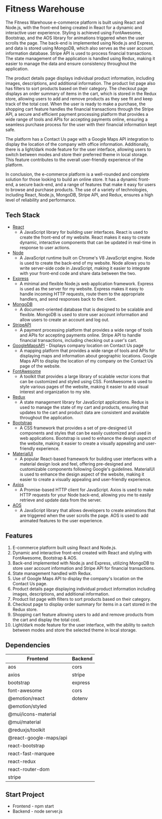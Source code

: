 # Fitness Warehouse

The Fitness Warehouse e-commerce platform is built using React and Node.js, with the front-end being created in React for a dynamic and interactive user experience. Styling is achieved using FontAwesome, Bootstrap, and the AOS library for animations triggered when the user scrolls the page. The back-end is implemented using Node.js and Express, and data is stored using MongoDB, which also serves as the user account information database. Stripe API is used to process financial transactions. The state management of the application is handled using Redux, making it easier to manage the data and ensure consistency throughout the application.

The product details page displays individual product information, including images, descriptions, and additional information. The product list page also has filters to sort products based on their category. The checkout page displays an order summary of items in the cart, which is stored in the Redux store, allowing users to add and remove products as they see fit and keep track of the total cost. When the user is ready to make a purchase, the shopping cart feature handles the financial transactions through the Stripe API, a secure and efficient payment processing platform that provides a wide range of tools and APIs for accepting payments online, ensuring a seamless purchase process for the user with their financial information kept safe.

The platform has a Contact Us page with a Google Maps API integration to display the location of the company with office information. Additionally, there is a light/dark mode feature for the user interface, allowing users to switch between modes and store their preferred theme in local storage. This feature contributes to the overall user-friendly experience of the platform.

In conclusion, the e-commerce platform is a well-rounded and complete solution for those looking to build an online store. It has a dynamic front-end, a secure back-end, and a range of features that make it easy for users to browse and purchase products. The use of a variety of technologies, including React, Node.js, MongoDB, Stripe API, and Redux, ensures a high level of reliability and performance.


## Tech Stack

* [React](https://reactjs.org/) 
    * A JavaScript library for building user interfaces. React is used to create the front-end of my website. React makes it easy to 
        create dynamic, interactive components that can be updated in real-time in response to user actions.
* [Node](https://nodejs.org/)
    * A JavaScript runtime built on Chrome's V8 JavaScript engine. Node is used to create the back-end of my website. Node allows you to
        write server-side code in JavaScript, making it easier to integrate with your front-end code and share data between the two.
* [Express](https://expressjs.com/)
    * A minimal and flexible Node.js web application framework. Express is used as the server for my website. Express makes it easy to
        handle incoming HTTP requests, route them to the appropriate handlers, and send responses back to the client.
* [MongoDB](https://www.mongodb.com/)
    * A document-oriented database that is designed to be scalable and flexible. MongoDB is used to store user account information and allow
        users to create an account and log out.
* [StripeAPI](https://stripe.com/)
    * A payment processing platform that provides a wide range of tools and APIs for accepting payments online. Stripe API to handle
        financial transactions, including checking out a user's cart.
* [GoogleMapsAPI](https://developers.google.com/maps) - Displays company location on Contact Us page
    * A mapping platform that provides a wide range of tools and APIs for displaying maps and information about geographic locations. Google
        Maps API to display the location of my company on the Contact Us page of the website.
* [FontAwesome](https://fontawesome.com/)
    * A toolkit that provides a large library of scalable vector icons that can be customized and styled using CSS. FontAwesome is used to
        style various pages of the website, making it easier to add visual interest and organization to my site.
* [Redux](https://redux.js.org/)
    * A state management library for JavaScript applications. Redux is used to manage the state of my cart and products, ensuring that
        updates to the cart and product data are consistent and available throughout the application.
* [Bootstrap](https://getbootstrap.com/)
    * A CSS framework that provides a set of pre-designed UI components and styles that can be easily customized and used in web
        applications. Bootstrap is used to enhance the design aspect of the website, making it easier to create a visually appealing and user-friendly experience.
* [MaterialUI](https://mui.com)
    * A popular React-based framework for building user interfaces with a material design look and feel, offering pre-designed and
        customizable components following Google's guidelines. MaterialUI is used to enhance the design aspect of the website, making 
        it easier to create a visually appealing and user-friendly experience.
* [Axios](https://axios-http.com/)
    * A Promise-based HTTP client for JavaScript. Axios is used to make HTTP requests for your Node back-end, allowing you me to easily
        retrieve and update data from the server.
* [AOS](https://michalsnik.github.io/aos/)
    * A JavaScript library that allows developers to create animations that are triggered when the user scrolls the page. AOS is used to
        add animated features to the user experience.



## Features

1. E-commerce platform built using React and Node.js.
2. Dynamic and interactive front-end created with React and styling with FontAwesome, Bootstrap & AOS.
3. Back-end implemented with Node.js and Express, utilizing MongoDB to store user account information and Stripe API for financial transactions.
4. State management handled with Redux.
5. Use of Google Maps API to display the company's location on the Contact Us page.
6. Product details page displaying individual product information including images, descriptions, and additional information.
7. Product list page with filters to sort products based on their category.
8. Checkout page to display order summary for items in a cart stored in the Redux store.
9. Shopping cart feature allowing users to add and remove products from the cart and display the total cost.
10. Light/dark mode feature for the user interface, with the ability to switch between modes and store the selected theme in local storage.


## Dependencies


|    Frontend   |    Backend    |
| ------------- | ------------- |
|      aos     | cors   |
|   axios      | stripe    |
|   bootstrap  | express  |
| font-awesome | cors    |
| @emotion/react | dotenv   |
| @emotion/styled |      |
| @mui/icons-material |      |
| @mui/material|    |
| @reduxjs/toolkit|     |
| @react-google-maps/api|     |
| react-bootstrap  |     |
| react-fast-marquee |    |
| react-redux |     |
| react-router-dom |     |
| stripe |     |



## Start Project

 * Frontend - npm start
 * Backend - node server.js
